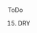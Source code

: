 ToDo
<!-- 1) class level ActiveRecord scope methods, e.g., # Cart.most_valuable.by_customer(@customer) -->

<!-- 2) defend against invalid data -->

<!-- 3) nested resource must provide a form that relates to the parent resource -->

<!-- 4) Your forms should correctly display validation errors -->

<!-- 5) user will click on an organization and then want to see opportunities for that org at the same time -->

<!-- 6) when user views opportunity will want to be able to assign the opportunity to an available volunteer -->

<!-- 7) an available volunteer consists of same day free and no open opportunities -->

<!-- 8) need a way to adjust opportunity status -->

<!-- 9) opportunity status needs to be a drop down -->

<!-- 10) is volunteer pool specific to user? to org? or to whole app? -->

<!-- 11) if an opp is assigned its status must change from open -->

<!-- 12) another way to mark assigned opp as completed? -->

<!-- 13) new volunteer isn't set up correctly -->

<!-- 14) form field not blank -->

15) DRY

<!-- 16) partials -->

<!-- 17) create opp at org not defaulting to correct org -->

<!-- 18) edit opp vol label -->

<!-- 19) remove vol still assigned -->

<!-- 20) availability of vol worded differently -->
<!-- 21) day not on opp edit -->
<!-- 22) not all vols showing up??  -->
<!-- 23) put opps on vols show page -- NO -->

<!-- 24) broke vol availability -->

<!-- 25) edit vol doesn't have yes days checked -->
<!-- 26) edit vol doesn't update correctly. -->
<!-- 27) users home page displaying double opportunities -->
<!-- 28) opp can't be completed or assigned without vol - make automatic -->

<!-- 29) edit, create, delete flash messages -->

<!-- 30) delete organization and it messes up opp show -->
